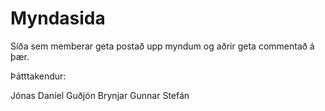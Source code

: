 # Myndasida
Síða sem memberar geta postað upp myndum og aðrir geta commentað á þær.

Þátttakendur:

Jónas Daníel
Guðjón
Brynjar
Gunnar
Stefán
